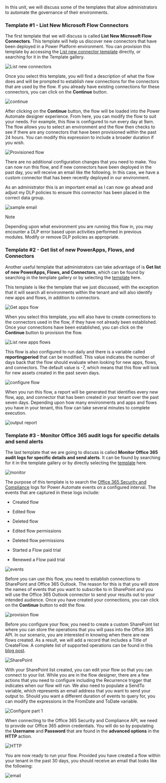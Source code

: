 In this unit, we will discuss some of the templates that allow
administrators to automate the governance of their environments.

### Template #1 - List New Microsoft Flow Connectors

The first template that we will discuss is called **List New Microsoft Flow Connectors**. 
This template will help us discover new connectors that have been deployed in a Power 
Platform environment. You can provision this template by accessing the 
[List new connector template](https://preview.flow.microsoft.com/galleries/public/templates/5a6ef26db3b749ed88b7afb377d11ecf/list-new-microsoft-flow-connectors/?azure-portal=true)
directly, or searching for it in the Template gallery.

![List new connectors](../media/3-list-new-connectors.png)

Once you select this template, you will find a description of what the
flow does and will be prompted to establish new connections for the
connectors that are used by the flow. If you already have existing
connections for these connectors, you can click on the **Continue** button.

![continue](../media/4-continue.png)

After clicking on the **Continue** button, the flow will be loaded into the
Power Automate designer experience. From here, you can modify the flow to
suit your needs. For example, this flow is configured to run every day at
9am. The flow allows you to select an environment and the flow then checks 
to see if there are any connectors that have been provisioned within the 
past 24 hours. You can modify this expression to include a broader duration 
if you wish.

![Provisioned flow](../media/5-provisioned-flow.png)

There are no additional configuration changes that you need to make. You
can now run this flow, and if new connectors have been deployed in the
past day, you will receive an email like the following. In this case, we
have a custom connector that has been recently deployed in our environment.

As an administrator this is an important email as I can now go ahead and
adjust my DLP policies to ensure this connector has been placed in the
correct data group.

![sample email](../media/6-email.png)

> [!NOTE]
> Depending upon what environment you are running this flow in,
you may encounter a DLP error based upon activities performed in
previous modules. Modify or remove DLP policies as appropriate.

### Template #2 - Get list of new PowerApps, Flows, and Connectors

Another useful template that administrators can take advantage of is 
**Get list of new PowerApps, Flows, and Connectors**, which can be found by
searching in the template gallery or by selecting the
[template](https://preview.flow.microsoft.com/galleries/public/templates/0b2ffb0174724ad6b4681728c0f53062/get-list-of-new-powerapps-flows-and-connectors/?azure-portal=true) here.

This template is like the template that we just discussed, with the
exception that it will search all environments within the tenant and
will also identify new apps and flows, in addition to connectors.

![Get apps flow](../media/7-get-apps-flows.png)

When you select this template, you will also have to create connections
to the connectors used in the flow, if they have not already been
established. Once your connections have been established, you can click on
the **Continue** button to provision the flow.

![List new apps flows](../media/8-list-new-apps-flows.png)

This flow is also configured to run daily and there is a variable called
**reportingperiod** that can be modified. This value indicates the number of
days back that the flow should evaluate when looking for new apps, flows, and 
connectors. The default value is -7, which means that this flow will
look for new assets created in the past seven days.

![configure flow](../media/9-configure-flow.png)

When you run this flow, a report will be generated that identifies every
new flow, app, and connector that has been created in your tenant over the
past seven days. Depending upon how many environments and apps and flows you
have in your tenant, this flow can take several minutes to complete execution.

![output report](../media/10-flow-output.png)

### Template #3 - Monitor Office 365 audit logs for specific details and send alerts

The last template that we are going to discuss is called **Monitor Office
365 audit logs for specific details and send alerts**. It can be found by
searching for it in the template gallery or by directly selecting the 
[template](https://preview.flow.microsoft.com/galleries/public/templates/4a7ea95259f1404e95855f6b053360b1/monitor-office-365-audit-logs-for-specific-details-and-send-alerts/?azure-portal=true) here.

![monitor](../media/11-monitor.png)

The purpose of this template is to search the [Office 365 Security and Compliance](https://protection.office.com/unifiedauditlog/?azure-portal=true) logs for Power Automate events on a configured interval. The events that are captured in these logs include:

-   Created flow

-   Edited flow

-   Deleted flow

-   Edited flow permissions

-   Deleted flow permissions

-   Started a Flow paid trial

-   Renewed a Flow paid trial

![events](../media/12-events.png)

Before you can use this flow, you need to establish connections to
SharePoint and Office 365 Outlook. The reason for this is that you will
store the names of events that you want to subscribe to in SharePoint and
you will use the Office 365 Outlook connector to send your results out to
your intended audience. Once you have created your connections, you can
click on the **Continue** button to edit the flow.

![provision flow](../media/13-provision-flow.png)

Before you configure your flow, you need to create a custom SharePoint list
where you can store the operations that you will pass into the Office 365
API. In our scenario, you are interested in knowing when there are new
flows created. As a result, we will add a record that includes a Title
of CreateFlow. A complete list of supported operations can be found in this
[blog post](https://flow.microsoft.com/blog/accessing-office-365-security-compliance-center-logs-from-microsoft-flow/?azure-portal=true).

![SharePoint](../media/14-sharepoint.png)

With your SharePoint list created, you can edit your flow so that you can
connect to your list. While you are in the flow designer, there are a few
actions that you need to configure including the Recurrence trigger that
indicates when our flow will run. We also need to populate a SendTo
variable, which represents an email address that you want to send your
output to. Should you want a different duration of events to query for, 
you can modify the expressions in the FromDate and ToDate variable.

![Configure part 1](../media/15-configure-part-1.png)

When connecting to the Office 365 Security and Compliance API, we need 
to provide our Office 365 admin credentials. You will do so by
populating the **Username** and **Password** that are found in the
**advanced options** in the **HTTP** action.

![HTTP](../media/16-http.png)

You are now ready to run your flow. Provided you have created a flow within
your tenant in the past 30 days, you should receive an email that looks
like the following:

![email](../media/17-email.png)
